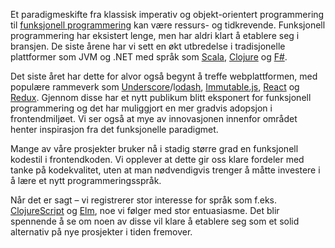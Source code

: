 Et paradigmeskifte fra klassisk imperativ og objekt-orientert programmering til [funksjonell programmering](https://radar.bekk.no/tech2016/sprak-og-rammeverk/funksjonelt-paradigme) kan være ressurs- og tidkrevende. Funksjonell programmering har eksistert lenge, men har aldri klart å etablere seg i bransjen. De siste årene har vi sett en økt utbredelse i tradisjonelle plattformer som JVM og .NET med språk som [Scala](https://radar.bekk.no/tech2016/sprak-og-rammeverk/scala), [Clojure](https://radar.bekk.no/tech2016/sprak-og-rammeverk/clojure) og [F#](https://radar.bekk.no/tech2016/sprak-og-rammeverk/f). 

Det siste året har dette for alvor også begynt å treffe webplattformen, med populære rammeverk som [Underscore](http://underscorejs.org/)/l[odash](https://lodash.com/), [Immutable.js](http://facebook.github.io/immutable-js/), [React](https://radar.bekk.no/tech2016/frontend-og-mobil/react) og [Redux](https://radar.bekk.no/tech2016/sprak-og-rammeverk/redux). Gjennom disse har et nytt publikum blitt eksponert for funksjonell programmering og det har muliggjort en mer gradvis adopsjon i frontendmiljøet. Vi ser også at mye av innovasjonen innenfor området henter inspirasjon fra det funksjonelle paradigmet.

Mange av våre prosjekter bruker nå i stadig større grad en funksjonell kodestil i frontendkoden. Vi opplever at dette gir oss klare fordeler med tanke på kodekvalitet, uten at man nødvendigvis trenger å måtte investere i å lære et nytt programmeringsspråk.

Når det er sagt – vi registrerer stor interesse for språk som f.eks. [ClojureScript](https://github.com/clojure/clojurescript) og [Elm](https://radar.bekk.no/tech2016/sprak-og-rammeverk/elm), noe vi følger med stor entuasiasme. Det blir spennende å se om noen av disse vil klare å etablere seg som et solid alternativ på nye prosjekter i tiden fremover.

